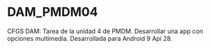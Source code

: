 # DAM_PMDM04
CFGS DAM: Tarea de la unidad 4 de PMDM. Desarrollar una app con opciones multimedia. Desarrollada para Android 9 Api 28.
